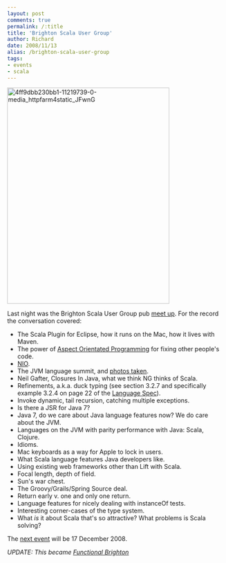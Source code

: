 ```yaml
---
layout: post
comments: true
permalink: /:title
title: 'Brighton Scala User Group'
author: Richard
date: 2008/11/13
alias: /brighton-scala-user-group
tags:
- events
- scala
---
```


<a href="https://www.flickr.com/photos/d6y/15990790837" title="4ff9dbb230bb1-11219739-0-media_httpfarm4static_JFwnG by Richard Dallaway, on Flickr"><img src="https://farm8.staticflickr.com/7468/15990790837_5f51925163_o.jpg" width="375" height="500" alt="4ff9dbb230bb1-11219739-0-media_httpfarm4static_JFwnG"></a>

Last night was the Brighton Scala User Group pub [meet up][]. For the
record the conversation covered:

-   The Scala Plugin for Eclipse, how it runs on the Mac, how it lives with Maven.
-   The power of [Aspect Orientated Programming][] for fixing other people's code.
-   [NIO][].
-   The JVM language summit, and [photos taken][].
-   Neil Gafter, Closures In Java, what we think NG thinks of Scala.
-   Refinements, a.k.a. duck typing (see section 3.2.7 and specifically example 3.2.4 on page 22 of the [Language Spec][]).
-   Invoke dynamic, tail recursion, catching multiple exceptions.
-   Is there a JSR for Java 7?
-   Java 7, do we care about Java language features now? We do care about the JVM.
-   Languages on the JVM with parity performance with Java: Scala, Clojure.
-   Idioms.
-   Mac keyboards as a way for Apple to lock in users.
-   What Scala language features Java developers like.
-   Using existing web frameworks other than Lift with Scala.
-   Focal length, depth of field.
-   Sun's war chest.
-   The Groovy/Grails/Spring Source deal.
-   Return early v. one and only one return.
-   Language features for nicely dealing with instanceOf tests.
-   Interesting corner-cases of the type system.
-   What *is* it about Scala that's so attractive? What problems is
    Scala solving?

The [next event][] will be 17 December 2008.

_UPDATE: This became [Functional Brighton](http://www.meetup.com/Functional-Brighton/)_

  [meet up]: http://upcoming.yahoo.com/event/1263871/
  [Aspect Orientated Programming]: http://www.eclipse.org/equinox/incubator/aspects/
  [NIO]: http://en.wikipedia.org/wiki/New_I/O
  [photos taken]: http://www.flickr.com/photos/montpelier/sets/72157607759681468/
  [Language Spec]: http://www.scala-lang.org/node/198
  [next event]: http://upcoming.yahoo.com/event/1348516/

